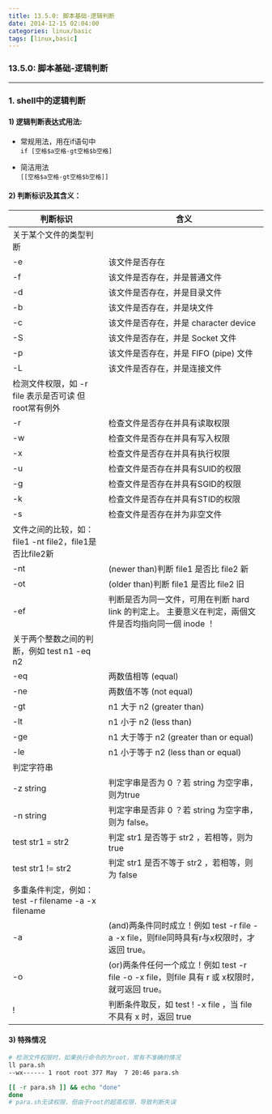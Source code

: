 ```yaml
---
title: 13.5.0: 脚本基础-逻辑判断
date: 2014-12-15 02:04:00
categories: linux/basic
tags: [linux,basic]
---
```

### 13.5.0: 脚本基础-逻辑判断

---

### 1. shell中的逻辑判断
#### 1) 逻辑判断表达式用法:
- 常规用法，用在if语句中  
`if [空格$a空格-gt空格$b空格]`

- 简洁用法  
`[[空格$a空格-gt空格$b空格]]`

#### 2) 判断标识及其含义：
判断标识|含义---|---|关于某个文件的类型判断-e|该文件是否存在-f|该文件是否存在，并是普通文件-d|该文件是否存在，并是目录文件-b|该文件是否存在，并是块文件-c|该文件是否存在，并是 character device-S|该文件是否存在，并是 Socket 文件-p|该文件是否存在，并是 FIFO (pipe) 文件-L|该文件是否存在，并是连接文件|检测文件权限，如 -r file 表示是否可读 但root常有例外-r|检查文件是否存在并具有读取权限-w|检查文件是否存在并具有写入权限-x|检查文件是否存在并具有执行权限-u|检查文件是否存在并具有SUID的权限-g|检查文件是否存在并具有SGID的权限-k|检查文件是否存在并具有STID的权限-s|检查文件是否存在并为非空文件|文件之间的比较，如：file1 -nt file2，file1是否比file2新-nt|(newer than)判断 file1 是否比 file2 新-ot|(older than)判断 file1 是否比 file2 旧-ef|判断是否为同一文件，可用在判断 hard link 的判定上。 主要意义在判定，兩個文件是否均指向同一個 inode ！|关于两个整数之间的判断，例如 test n1 -eq n2-eq|两数值相等 (equal)-ne|两数值不等 (not equal)-gt|n1 大于 n2 (greater than)-lt|n1 小于 n2 (less than)-ge|n1 大于等于 n2 (greater than or equal)-le|n1 小于等于 n2 (less than or equal)|判定字符串-z string|判定字串是否为 0 ？若 string 为空字串，则为true-n string|判定字串是否非 0 ？若 string 为空字串，则为 false。test str1 = str2|判定 str1 是否等于 str2 ，若相等，则为 truetest str1 != str2|判定 str1 是否不等于 str2 ，若相等，则为 false|多重条件判定，例如： test -r filename -a -x filename-a|(and)两条件同时成立！例如 test -r file -a -x file，则file同時具有r与x权限时，才返回 true。-o|(or)两条件任何一个成立！例如 test -r file -o -x file，则file 具有 r 或 x权限时，就可返回 true。!|判断条件取反，如 test ! -x file ，当 file 不具有 x 时，返回 true
#### 3) 特殊情况
``` bash
# 检测文件权限时，如果执行命令的为root，常有不准确的情况
ll para.sh
--wx------ 1 root root 377 May  7 20:46 para.sh

[[ -r para.sh ]] && echo "done"
done
# para.sh无读权限，但由于root的超高权限，导致判断失误```
